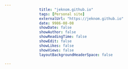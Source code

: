 ---
                title: "jeknom.github.io"
                tags: [Personal site]
                externalUrl: "https://jeknom.github.io"
                date: 9986-08-08
                showDate: false
                showAuthor: false
                showReadingTime: false
                showEdit: false
                showLikes: false
                showViews: false
                layoutBackgroundHeaderSpace: false
                ---
